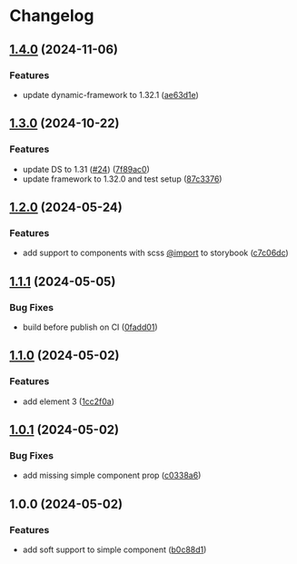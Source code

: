 # Changelog

## [1.4.0](https://github.com/dynamic-framework/dynamic-commons-base-template/compare/v1.3.0...v1.4.0) (2024-11-06)


### Features

* update dynamic-framework to 1.32.1 ([ae63d1e](https://github.com/dynamic-framework/dynamic-commons-base-template/commit/ae63d1ebd688586fcde45442af81bf928b0f5e4b))

## [1.3.0](https://github.com/dynamic-framework/dynamic-commons-base-template/compare/v1.2.0...v1.3.0) (2024-10-22)


### Features

* update DS to 1.31 ([#24](https://github.com/dynamic-framework/dynamic-commons-base-template/issues/24)) ([7f89ac0](https://github.com/dynamic-framework/dynamic-commons-base-template/commit/7f89ac0b08035804586328ff512da8da4e58537b))
* update framework to 1.32.0 and test setup ([87c3376](https://github.com/dynamic-framework/dynamic-commons-base-template/commit/87c33763a6dd92efb7918d811d254abef3a5ec95))

## [1.2.0](https://github.com/dynamic-framework/dynamic-commons-base-template/compare/v1.1.1...v1.2.0) (2024-05-24)


### Features

* add support to components with scss [@import](https://github.com/import) to storybook ([c7c06dc](https://github.com/dynamic-framework/dynamic-commons-base-template/commit/c7c06dccbb2a53828331d2361cba6fb1ed110e68))

## [1.1.1](https://github.com/dynamic-framework/dynamic-commons-base-template/compare/v1.1.0...v1.1.1) (2024-05-05)


### Bug Fixes

* build before publish on CI ([0fadd01](https://github.com/dynamic-framework/dynamic-commons-base-template/commit/0fadd0173794dff1a791ea0b8cd08e538d9054da))

## [1.1.0](https://github.com/dynamic-framework/dynamic-commons-base-template/compare/v1.0.1...v1.1.0) (2024-05-02)


### Features

* add element 3 ([1cc2f0a](https://github.com/dynamic-framework/dynamic-commons-base-template/commit/1cc2f0a5a22590d6ddb45d0272a028aa53bcdc2d))

## [1.0.1](https://github.com/dynamic-framework/dynamic-commons-base-template/compare/v1.0.0...v1.0.1) (2024-05-02)


### Bug Fixes

* add missing simple component prop ([c0338a6](https://github.com/dynamic-framework/dynamic-commons-base-template/commit/c0338a6b54c3e513ea87ea5087dd19cd6bfb8e0d))

## 1.0.0 (2024-05-02)


### Features

* add soft support to simple component ([b0c88d1](https://github.com/dynamic-framework/dynamic-commons-base-template/commit/b0c88d1c4dd8d13a65caa13b75cedbe186aac9d9))

